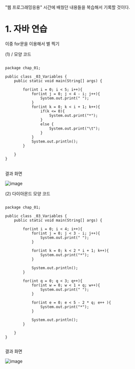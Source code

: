 "웹 프로그래밍응용" 시간에 배웠던 내용들을 복습해서 기록할 것이다.

# 1. 자바 연습
이중 for문을 이용해서 별 찍기

(1) / 모양 코드
<pre>
<code>
package chap_01;

public class _03_Variables {
    public static void main(String[] args) {

        for(int i = 0; i < 5; i++){
            for(int j = 0; j < 4 - i; j++){
                System.out.print(" ");
            }
            for(int k = 0; k < i + 1; k++){
                if(k <= 0){
                    System.out.print("*");
                }
                else {
                    System.out.print("\t");
                }
            }
            System.out.println();
        }

    }
}
</code>
</pre>

결과 화면

![image](https://github.com/user-attachments/assets/d5e3c725-27fc-4e9d-8edf-62a3ca69ceac)

(2) 다이아몬드 모양 코드
<pre>
<code>
package chap_01;

public class _03_Variables {
    public static void main(String[] args) {

        for(int i = 0; i < 4; i++){
            for(int j = 0; j < 3 - i; j++){
                System.out.print(" ");
            }

            for(int k = 0; k < 2 * i + 1; k++){
                System.out.print("*");
            }

            System.out.println();
        }

        for(int q = 0; q < 3; q++){
            for(int w = 0; w < 1 + q; w++){
                System.out.print(" ");
            }

            for(int e = 0; e < 5 - 2 * q; e++ ){
                System.out.print("*");
            }

            System.out.println();
        }

    }
}
    </code>
</pre>

결과 화면

![image](https://github.com/user-attachments/assets/5fe7262f-c3bd-4554-8b93-864d0ed6ee52)




